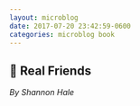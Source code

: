 ```yaml
---
layout: microblog
date: 2017-07-20 23:42:59-0600
categories: microblog book
---
```

## 📖 Real Friends
*By Shannon Hale*